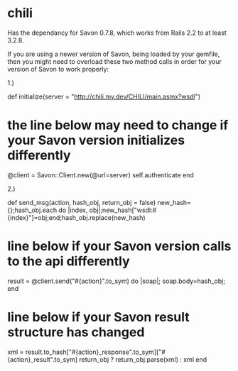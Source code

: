 chili
=====

Has the dependancy for Savon 0.7.8, which works from Rails 2.2 to at least 3.2.8.

If you are using a newer version of Savon, being loaded by your gemfile, then you might need to overload
these two method calls in order for your version of Savon to work properly:

1.)

def initialize(server = "http://chili.my.dev/CHILI/main.asmx?wsdl")
  # the line below may need to change if your Savon version initializes differently
  @client = Savon::Client.new(@url=server)
	self.authenticate
end

2.)

def send_msg(action, hash_obj, return_obj = false)
  new_hash={};hash_obj.each do |index, obj|;new_hash["wsdl:#{index}"]=obj;end;hash_obj.replace(new_hash)
  # line below if your Savon version calls to the api differently
  result = @client.send("#{action}".to_sym) do |soap|; soap.body=hash_obj; end
  # line below if your Savon result structure has changed
  xml = result.to_hash["#{action}_response".to_sym]["#{action}_result".to_sym]
  return_obj ? return_obj.parse(xml) : xml
end


